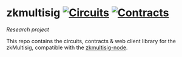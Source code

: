 # zkmultisig  [![Circuits](https://github.com/aragon/zkmultisig/workflows/Circuits/badge.svg)](https://github.com/aragon/zkmultisig/actions/workflows/circuits.yml?query=workflow%3ACircuits) [![Contracts](https://github.com/aragon/zkmultisig/workflows/Contracts/badge.svg)](https://github.com/aragon/zkmultisig/actions/workflows/contracts.yml?query=workflow%3AContracts)

*Research project*

This repo contains the circuits, contracts & web client library for the zkMultisig, compatible with the [zkmultisig-node](https://github.com/aragon/zkmultisig-node).

